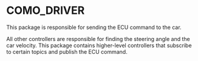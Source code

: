 # COMO_DRIVER
This package is responsible for sending the ECU command to the car. 

All other controllers are responsible for finding the steering angle and the car velocity. This package contains higher-level controllers that subscribe to certain topics and publish the ECU command.
